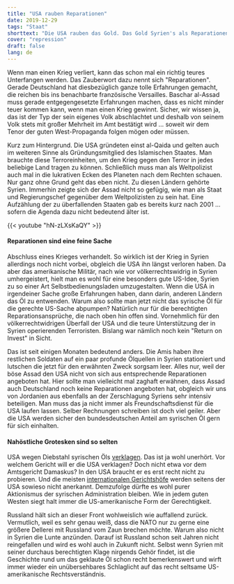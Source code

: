 ```yaml
---
title: "USA rauben Reparationen"
date: 2019-12-29
tags: "Staat"
shorttext: "Die USA rauben das Gold. Das Gold Syrien's als Reparationen für deren illegalen Krieg in Syrien. Mafia, oder Westen? Wer ist der größere Thor?"
cover: "repression"
draft: false
lang: de
---
```


Wenn man einen Krieg verliert, kann das schon mal ein richtig teures Unterfangen werden. Das Zauberwort dazu nennt sich "Reparationen". Gerade Deutschland hat diesbezüglich ganze tolle Erfahrungen gemacht, die reichen bis ins benachbarte französische Versailles. Baschar al-Assad muss gerade entgegengesetzte Erfahrungen machen, dass es nicht minder teuer kommen kann, wenn man einen Krieg gewinnt. Sicher, wir wissen ja, das ist der Typ der sein eigenes Volk abschlachtet und deshalb von seinem Volk stets mit großer Mehrheit im Amt bestätigt wird … soweit wir dem Tenor der guten West-Propaganda folgen mögen oder müssen.

Kurz zum Hintergrund. Die USA gründeten einst al-Qaida und gelten auch im weiteren Sinne als Gründungsmitglied des Islamischen Staates. Man brauchte diese Terroreinheiten, um den Krieg gegen den Terror in jedes beliebige Land tragen zu können. Schließlich muss man als Weltpolizist auch mal in die lukrativen Ecken des Planeten nach dem Rechten schauen. Nur ganz ohne Grund geht das eben nicht. Zu diesen Ländern gehörte Syrien. Immerhin zeigte sich der Assad nicht so gefügig, wie man als Staat und Regierungschef gegenüber dem Weltpolizisten zu sein hat. Eine Aufzählung der zu überfallenden Staaten gab es bereits kurz nach 2001 … sofern die Agenda dazu nicht bedeutend älter ist.

{{< youtube "hN-zLXsKaQY" >}}

#### Reparationen sind eine feine Sache

Abschluss eines Krieges verhandelt. So wirklich ist der Krieg in Syrien allerdings noch nicht vorbei, obgleich die USA ihn längst verloren haben. Da aber das amerikanische Militär, nach wie vor völkerrechtswidrig in Syrien umhergeistert, hielt man es wohl für eine besonders gute US-Idee, Syrien zu so einer Art Selbstbedienungsladen umzugestalten. Wenn die USA in irgendeiner Sache große Erfahrungen haben, dann darin, anderen Ländern das Öl zu entwenden. Warum also sollte man jetzt nicht das syrische Öl für die gerechte US-Sache abpumpen? Natürlich nur für die berechtigten Reparationsansprüche, die nach oben hin offen sind. Vornehmlich für den völkerrechtwidrigen Überfall der USA und die teure Unterstützung der in Syrien operierenden Terroristen. Bislang war nämlich noch kein "Return on Invest" in Sicht.

Das ist seit einigen Monaten bedeutend anders. Die Amis haben ihre restlichen Soldaten auf ein paar profunde Ölquellen in Syrien stationiert und lutschen die jetzt für den erwähnten Zweck sorgsam leer. Alles nur, weil der böse Assad den USA nicht von sich aus entsprechende Reparationen angeboten hat. Hier sollte man vielleicht mal zaghaft erwähnen, dass Assad auch Deutschland noch keine Reparationen angeboten hat, obgleich wir uns von Jordanien aus ebenfalls an der Zerschlagung Syriens sehr intensiv beteiligen. Man muss das ja nicht immer als Freundschaftsdienst für die USA laufen lassen. Selber Rechnungen schreiben ist doch viel geiler. Aber die USA werden sicher den bundesdeutschen Anteil am syrischen Öl gern für sich einhalten.

#### Nahöstliche Grotesken sind so selten

USA wegen Diebstahl syrischen Öls [verklagen](https://deutsch.rt.com/der-nahe-osten/96226-assad-will-usa-wegen-diebstahls-syrischem-oel-verklagen/ "Assad will USA wegen Diebstahl syrischen Öls verklagen"). Das ist ja wohl unerhört. Vor welchem Gericht will er die USA verklagen? Doch nicht etwa vor dem Amtsgericht Damaskus? In den USA braucht er es erst recht nicht zu probieren. Und die meisten [internationalen Gerichtshöfe](https://www.spiegel.de/politik/ausland/internationales-strafgericht-us-kongress-droht-niederlanden-mit-invasion-a-200430.html "US-Kongress droht Niederlanden mit Invasion") werden seitens der USA sowieso nicht anerkannt. Demzufolge dürfte es wohl purer Aktionismus der syrischen Administration bleiben. Wie in jedem guten Westen siegt halt immer die US-amerikanische Form der Gerechtigkeit.

Russland hält sich an dieser Front wohlweislich wie auffallend zurück. Vermutlich, weil es sehr genau weiß, dass die NATO nur zu gerne eine größere Dellerei mit Russland vom Zaun brechen möchte. Warum also nicht in Syrien die Lunte anzünden. Darauf ist Russland schon seit Jahren nicht reingefallen und wird es wohl auch in Zukunft nicht. Selbst wenn Syrien mit seiner durchaus berechtigten Klage nirgends Gehör findet, ist die Geschichte rund um das geklaute Öl schon recht bemerkenswert und wirft immer wieder ein unübersehbares Schlaglicht auf das recht seltsame US-amerikanische Rechtsverständnis.
